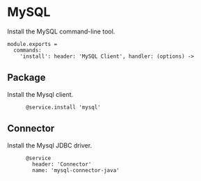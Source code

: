 
# MySQL

Install the MySQL command-line tool.

    module.exports =
      commands:
        'install': header: 'MySQL Client', handler: (options) ->

## Package

Install the Mysql client.

          @service.install 'mysql'

## Connector

Install the Mysql JDBC driver.

          @service
            header: 'Connector'
            name: 'mysql-connector-java'

